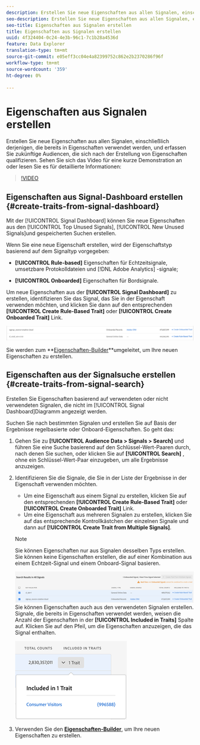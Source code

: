 ```yaml
---
description: Erstellen Sie neue Eigenschaften aus allen Signalen, einschließlich derjenigen, die bereits in Eigenschaften verwendet werden, und erfassen Sie zukünftige Audiencen, die sich nach der Erstellung von Eigenschaften qualifizieren.
seo-description: Erstellen Sie neue Eigenschaften aus allen Signalen, einschließlich derjenigen, die bereits in Eigenschaften verwendet werden, und erfassen Sie zukünftige Audiencen, die sich nach der Erstellung von Eigenschaften qualifizieren.
seo-title: Eigenschaften aus Signalen erstellen
title: Eigenschaften aus Signalen erstellen
uuid: 4f324404-0c24-4e3b-96c1-7c1b28a4536d
feature: Data Explorer
translation-type: tm+mt
source-git-commit: e05eff3cc04e4a82399752c862e2b2370286f96f
workflow-type: tm+mt
source-wordcount: '359'
ht-degree: 0%

---
```



# Eigenschaften aus Signalen erstellen

Erstellen Sie neue Eigenschaften aus allen Signalen, einschließlich derjenigen, die bereits in Eigenschaften verwendet werden, und erfassen Sie zukünftige Audiencen, die sich nach der Erstellung von Eigenschaften qualifizieren. Sehen Sie sich das Video für eine kurze Demonstration an oder lesen Sie es für detaillierte Informationen:

>[!VIDEO](https://video.tv.adobe.com/v/25169/?quality=12)

## Eigenschaften aus Signal-Dashboard erstellen {#create-traits-from-signal-dashboard}

Mit der [!UICONTROL Signal Dashboard] können Sie neue Eigenschaften aus den [!UICONTROL Top Unused Signals], [!UICONTROL New Unused Signals]und gespeicherten Suchen erstellen.

Wenn Sie eine neue Eigenschaft erstellen, wird der Eigenschaftstyp basierend auf dem Signaltyp vorgegeben:

* **[!UICONTROL Rule-based]** Eigenschaften für Echtzeitsignale, umsetzbare Protokolldateien und [!DNL Adobe Analytics] -signale;

* **[!UICONTROL Onboarded]** Eigenschaften für Bordsignale.

Um neue Eigenschaften aus der **[!UICONTROL Signal Dashboard]** zu erstellen, identifizieren Sie das Signal, das Sie in der Eigenschaft verwenden möchten, und klicken Sie dann auf den entsprechenden **[!UICONTROL Create Rule-Based Trait]** oder **[!UICONTROL Create Onboarded Trait]** Link.

![](assets/signals-create-trait.png)

Sie werden zum **[Eigenschaften-Builder](../../features/traits/about-trait-builder.md)**umgeleitet, um Ihre neuen Eigenschaften zu erstellen.

## Eigenschaften aus der Signalsuche erstellen {#create-traits-from-signal-search}

Erstellen Sie Eigenschaften basierend auf verwendeten oder nicht verwendeten Signalen, die nicht im [!UICONTROL Signal Dashboard]Diagramm angezeigt werden.

Suchen Sie nach bestimmten Signalen und erstellen Sie auf Basis der Ergebnisse regelbasierte oder Onboard-Eigenschaften. So geht das:

1. Gehen Sie zu **[!UICONTROL Audience Data > Signals > Search]** und führen Sie eine Suche basierend auf den Schlüssel-Wert-Paaren durch, nach denen Sie suchen, oder klicken Sie auf **[!UICONTROL Search]** , ohne ein Schlüssel-Wert-Paar einzugeben, um alle Ergebnisse anzuzeigen.
2. Identifizieren Sie die Signale, die Sie in der Liste der Ergebnisse in der Eigenschaft verwenden möchten.
   * Um eine Eigenschaft aus einem Signal zu erstellen, klicken Sie auf den entsprechenden **[!UICONTROL Create Rule-Based Trait]** oder **[!UICONTROL Create Onboarded Trait]** Link.
   * Um eine Eigenschaft aus mehreren Signalen zu erstellen, klicken Sie auf das entsprechende Kontrollkästchen der einzelnen Signale und dann auf **[!UICONTROL Create Trait from Multiple Signals]**.
   >[!NOTE]
   >Sie können Eigenschaften nur aus Signalen desselben Typs erstellen. Sie können keine Eigenschaften erstellen, die auf einer Kombination aus einem Echtzeit-Signal und einem Onboard-Signal basieren.
   >
   > ![](assets/signals-create-trait-search.png)
   >Sie können Eigenschaften auch aus den verwendeten Signalen erstellen. Signale, die bereits in Eigenschaften verwendet werden, weisen die Anzahl der Eigenschaften in der **[!UICONTROL Included in Traits]** Spalte auf. Klicken Sie auf den Pfeil, um die Eigenschaften anzuzeigen, die das Signal enthalten.
   >
   >![](assets/signals-used-traits.png)

3. Verwenden Sie den **[Eigenschaften-Builder](../../features/traits/about-trait-builder.md)**, um Ihre neuen Eigenschaften zu erstellen.
